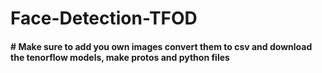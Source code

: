 # Face-Detection-TFOD

<h4># Make sure to add you own images convert them to csv and download the tenorflow models, make protos and python files<h4>
